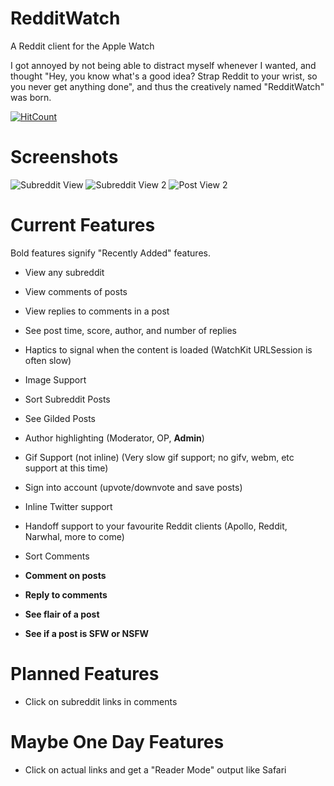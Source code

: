 # RedditWatch
A Reddit client for the Apple Watch

I got annoyed by not being able to distract myself whenever I wanted, and thought "Hey, you know what's a good idea? Strap Reddit to your wrist, so you never get anything done", and thus the creatively named "RedditWatch" was born.

[![HitCount](http://hits.dwyl.io/WillBishop/RedditWatch.svg)](http://hits.dwyl.io/WillBishop/RedditWatch)


# Screenshots

![Subreddit View](https://i.imgur.com/1uQFYwh.png)
![Subreddit View 2](https://i.imgur.com/beQhpmF.png)
![Post View 2](https://i.imgur.com/HqUk3sg.png)


# Current Features

Bold features signify "Recently Added" features.

* View any subreddit

* View comments of posts

* View replies to comments in a post

* See post time, score, author, and number of replies

* Haptics to signal when the content is loaded (WatchKit URLSession is often slow)

* Image Support

* Sort Subreddit Posts

* See Gilded Posts

* Author highlighting (Moderator, OP, **Admin**)

* Gif Support (not inline) (Very slow gif support; no gifv, webm, etc support at this time)

* Sign into account (upvote/downvote and save posts)

* Inline Twitter support

* Handoff support to your favourite Reddit clients (Apollo, Reddit, Narwhal, more to come)

* Sort Comments

* **Comment on posts**

* **Reply to comments**

* **See flair of a post**

* **See if a post is SFW or NSFW**

# Planned Features

* Click on subreddit links in comments



# Maybe One Day Features

* Click on actual links and get a "Reader Mode" output like Safari


